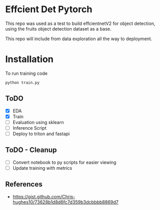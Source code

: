 # Effcient Det Pytorch
This repo was used as a test to build effcientnetV2 for object detection, using the fruits object detection dataset as a base.

This repo will include from data exploration all the way to deployment.

# Installation
To run training code
```bash
python train.py
```

## ToDO
- [x] EDA
- [x] Train
- [ ] Evaluation using sklearn
- [ ] Inference Script
- [ ] Deploy to triton and fastapi

## ToDO - Cleanup
- [ ] Convert notebook to py scripts for easier viewing
- [ ] Update training with metrics 

## References
- https://gist.github.com/Chris-hughes10/73628b1d8d6fc7d359b3dcbbbb8869d7